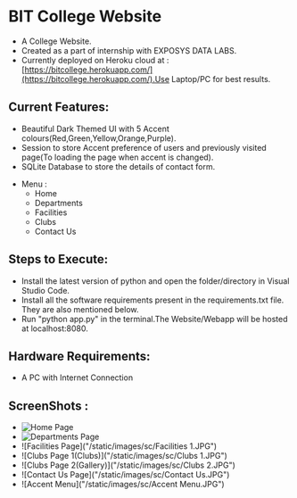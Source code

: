 # BIT College Website

- A College Website.
- Created as a part of internship with EXPOSYS DATA LABS.
- Currently deployed on Heroku cloud at : [https://bitcollege.herokuapp.com/](https://bitcollege.herokuapp.com/).Use Laptop/PC for best results.

## Current Features:

- Beautiful Dark Themed UI with 5 Accent colours(Red,Green,Yellow,Orange,Purple).
- Session to store Accent preference of users and previously visited page(To loading the page when accent is changed).
- SQLite Database to store the details of contact form.

* Menu :
  - Home
  - Departments
  - Facilities
  - Clubs
  - Contact Us

## Steps to Execute:

- Install the latest version of python and open the folder/directory in Visual Studio Code.
- Install all the software requirements present in the requirements.txt file. They are also mentioned below.
- Run "python app.py" in the terminal.The Website/Webapp will be hosted at localhost:8080.

## Hardware Requirements:

- A PC with Internet Connection

## ScreenShots :

- ![Home Page]("/static/images/sc/Home1.JPG")
- ![Departments Page]("/static/images/sc/Departments.JPG")
- ![Facilities Page]("/static/images/sc/Facilities 1.JPG")
- ![Clubs Page 1(Clubs)]("/static/images/sc/Clubs 1.JPG")
- ![Clubs Page 2(Gallery)]("/static/images/sc/Clubs 2.JPG")
- ![Contact Us Page]("/static/images/sc/Contact Us.JPG")
- ![Accent Menu]("/static/images/sc/Accent Menu.JPG")
